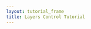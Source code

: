 ```yaml
---
layout: tutorial_frame
title: Layers Control Tutorial
---
```

<script type="module">
	import L, {Map, TileLayer, Marker, LayerGroup, Control} from 'leaflet';
	const cities = new LayerGroup();
	const mLittleton = new Marker([39.61, -105.02]).bindPopup('This is Littleton, CO.').addTo(cities);
	const mDenver = new Marker([39.74, -104.99]).bindPopup('This is Denver, CO.').addTo(cities);
	const mAurora = new Marker([39.73, -104.8]).bindPopup('This is Aurora, CO.').addTo(cities);
	const mGolden = new Marker([39.77, -105.23]).bindPopup('This is Golden, CO.').addTo(cities);
	const osm = new TileLayer('https://tile.openstreetmap.org/{z}/{x}/{y}.png', {
		maxZoom: 19,
		attribution: '&copy; <a href="http://www.openstreetmap.org/copyright">OpenStreetMap</a>'
	});

	const osmHOT = new TileLayer('https://{s}.tile.openstreetmap.fr/hot/{z}/{x}/{y}.png', {
		maxZoom: 19,
		attribution: '&copy; <a href="https://www.openstreetmap.org/copyright">OpenStreetMap</a> contributors, Tiles style by <a href="https://www.hotosm.org/" target="_blank">Humanitarian OpenStreetMap Team</a> hosted by <a href="https://openstreetmap.fr/" target="_blank">OpenStreetMap France</a>'
	});

	const map = new Map('map', {
		center: [39.73, -104.99],
		zoom: 10,
		layers: [osm, cities]
	});

	const baseLayers = {
		'OpenStreetMap': osm,
		'OpenStreetMap.HOT': osmHOT
	};

	const overlays = {
		'Cities': cities
	};

	const layerControl = new Control.Layers(baseLayers, overlays).addTo(map);

	const crownHill = new Marker([39.75, -105.09]).bindPopup('This is Crown Hill Park.');
	const rubyHill = new Marker([39.68, -105.00]).bindPopup('This is Ruby Hill Park.');

	const parks = new LayerGroup([crownHill, rubyHill]);

	const openTopoMap = new TileLayer('https://{s}.tile.opentopomap.org/{z}/{x}/{y}.png', {
		maxZoom: 19,
		attribution: 'Map data: &copy; <a href="https://www.openstreetmap.org/copyright">OpenStreetMap</a> contributors, <a href="http://viewfinderpanoramas.org">SRTM</a> | Map style: &copy; <a href="https://opentopomap.org">OpenTopoMap</a> (<a href="https://creativecommons.org/licenses/by-sa/3.0/">CC-BY-SA</a>)'
	});
	layerControl.addBaseLayer(openTopoMap, 'OpenTopoMap');
	layerControl.addOverlay(parks, 'Parks');

	window.L = L; // only for debugging in the developer console
	window.map = map; // only for debugging in the developer console
</script>
